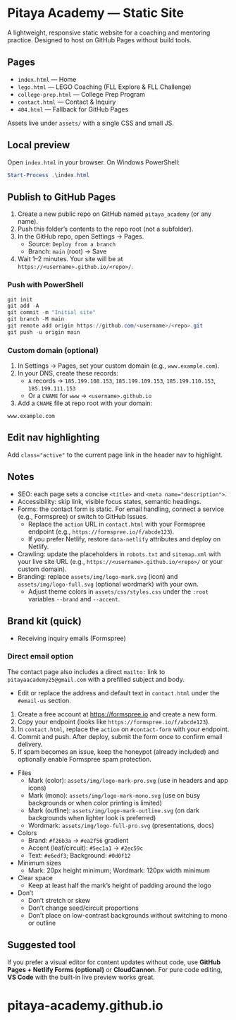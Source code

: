 # Pitaya Academy — Static Site

A lightweight, responsive static website for a coaching and mentoring practice. Designed to host on GitHub Pages without build tools.

## Pages
- `index.html` — Home
- `lego.html` — LEGO Coaching (FLL Explore & FLL Challenge)
- `college-prep.html` — College Prep Program
- `contact.html` — Contact & Inquiry
- `404.html` — Fallback for GitHub Pages

Assets live under `assets/` with a single CSS and small JS.

## Local preview
Open `index.html` in your browser. On Windows PowerShell:

```powershell
Start-Process .\index.html
```

## Publish to GitHub Pages
1. Create a new public repo on GitHub named `pitaya_academy` (or any name).
2. Push this folder’s contents to the repo root (not a subfolder).
3. In the GitHub repo, open Settings → Pages.
   - Source: `Deploy from a branch`
   - Branch: `main` (root) → Save
4. Wait 1–2 minutes. Your site will be at `https://<username>.github.io/<repo>/`.

### Push with PowerShell
```powershell
git init
git add -A
git commit -m "Initial site"
git branch -M main
git remote add origin https://github.com/<username>/<repo>.git
git push -u origin main
```

### Custom domain (optional)
1. In Settings → Pages, set your custom domain (e.g., `www.example.com`).
2. In your DNS, create these records:
   - `A` records → `185.199.108.153`, `185.199.109.153`, `185.199.110.153`, `185.199.111.153`
   - Or a `CNAME` for `www` → `<username>.github.io`
3. Add a `CNAME` file at repo root with your domain:

```text
www.example.com
```

## Edit nav highlighting
Add `class="active"` to the current page link in the header nav to highlight.

## Notes
- SEO: each page sets a concise `<title>` and `<meta name="description">`.
- Accessibility: skip link, visible focus states, semantic headings.
- Forms: the contact form is static. For email handling, connect a service (e.g., Formspree) or switch to GitHub Issues.
   - Replace the `action` URL in `contact.html` with your Formspree endpoint (e.g., `https://formspree.io/f/abcde123`).
   - If you prefer Netlify, restore `data-netlify` attributes and deploy on Netlify.
 - Crawling: update the placeholders in `robots.txt` and `sitemap.xml` with your live site URL (e.g., `https://<username>.github.io/<repo>/` or your custom domain).
 - Branding: replace `assets/img/logo-mark.svg` (icon) and `assets/img/logo-full.svg` (optional wordmark) with your own.
    - Adjust theme colors in `assets/css/styles.css` under the `:root` variables `--brand` and `--accent`.

## Brand kit (quick)
- Receiving inquiry emails (Formspree)

<!-- Google Forms option removed; using on-site form (Formspree) and mailto link instead. -->

### Direct email option
The contact page also includes a direct `mailto:` link to `pitayaacademy25@gmail.com` with a prefilled subject and body.
- Edit or replace the address and default text in `contact.html` under the `#email-us` section.
1. Create a free account at https://formspree.io and create a new form.
2. Copy your endpoint (looks like `https://formspree.io/f/abcde123`).
3. In `contact.html`, replace the `action` on `#contact-form` with your endpoint.
4. Commit and push. After deploy, submit the form once to confirm email delivery.
5. If spam becomes an issue, keep the honeypot (already included) and optionally enable Formspree spam protection.

- Files
   - Mark (color): `assets/img/logo-mark-pro.svg` (use in headers and app icons)
   - Mark (mono): `assets/img/logo-mark-mono.svg` (use on busy backgrounds or when color printing is limited)
   - Mark (outline): `assets/img/logo-mark-outline.svg` (on dark backgrounds when lighter look is preferred)
   - Wordmark: `assets/img/logo-full-pro.svg` (presentations, docs)
- Colors
   - Brand: `#f26b3a` → `#ea2f56` gradient
   - Accent (leaf/circuit): `#5ec1a1` → `#2ec59c`
   - Text: `#e6edf3`; Background: `#0d0f12`
- Minimum sizes
   - Mark: 20px height minimum; Wordmark: 120px width minimum
- Clear space
   - Keep at least half the mark’s height of padding around the logo
- Don’t
   - Don’t stretch or skew
   - Don’t change seed/circuit proportions
   - Don’t place on low-contrast backgrounds without switching to mono or outline

## Suggested tool
If you prefer a visual editor for content updates without code, use **GitHub Pages + Netlify Forms (optional)** or **CloudCannon**. For pure code editing, **VS Code** with the built-in live preview works great.
# pitaya-academy.github.io
